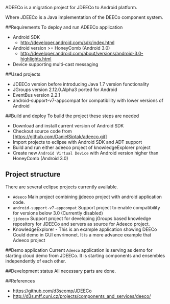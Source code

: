 ADEECo is a migration project for JDEECo to Android platform.

Where JDEECo is a Java implementation of the DEECo component system. 

##Requirements
To deploy and run ADEECo application
* Android SDK 
  - http://developer.android.com/sdk/index.html
* Android version >= HoneyComb (Android 3.0) 
  - http://developer.android.com/about/versions/android-3.0-highlights.html
* Device supporting multi-cast messaging

##Used projects
- JDEECo version before introducing Java 1.7 version functionality
- JGroups version 2.12.0.Alpha3 ported for Android
- EventBus version 2.2.1
- android-support-v7-appcompat for compatibility with lower versions of Android


##Build and deploy
To build the project these steps are needed

- Download and install current version of Android SDK
- Checkout source code from [https://github.com/DanielSiptak/adeeco.git] 
- Import projects to eclipse with Android SDK and ADT support
- Build and run either adeeco project of knowledgeExplorer project
- Create new `Android Virtual Device` with Android version higher than HoneyComb (Android 3.0)

## Project structure
There are several eclipse projects currently available.
- `Adeeco` Main project combining jjdeeco project with android application code.
- `android-support-v7-appcompat` Support project to enable compatibility for versions below 3.0 (Currently disabled)
- `jjdeeco` Support project for developing jGroups based knowledge repository for JDEECo and servers as source for Adeeco project.
-  KnowledgeExplorer - This is an example application showing DEECo Could demo in GUI envrimonet. It is a more advance example that Adeeco project

##Demo application
Current `Adeeco` application is serving as demo for starting cloud demo from JDEECo.
It is starting components and ensembles independently of each other.

##Development status
All necessary parts are done.


##References

* https://github.com/d3scomp/JDEECo
* http://d3s.mff.cuni.cz/projects/components_and_services/deeco/
